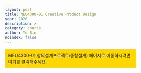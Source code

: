 ```yaml
---
layout: post
title: MEU4300-01 Creative Product Design
year: 2020
description: >
category: course 
author: Yu Bin
noindex: false
---
```


<div style=" background-color: gold; padding:10px; width: 400px; height: auto; cursor: pointer;" onclick="location.href='https://ybkim95.github.io/meu4300-01/';"
Viewer
>
MEU4300-01 창의설계프로젝트(종합설계) 페이지로 이동하시려면 
여기를 클릭해주세요.
</div>
